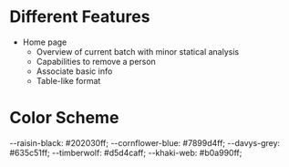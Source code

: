 # Different Features
* Home page
    * Overview of current batch with minor statical analysis
    * Capabilities to remove a person
    * Associate basic info
    * Table-like format


# Color Scheme
--raisin-black: #202030ff;
--cornflower-blue: #7899d4ff;
--davys-grey: #635c51ff;
--timberwolf: #d5d4caff;
--khaki-web: #b0a990ff;